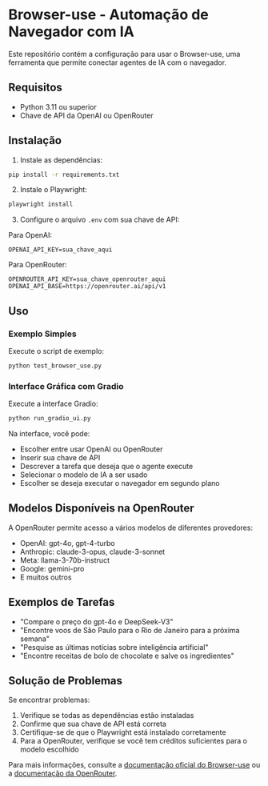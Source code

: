 # Browser-use - Automação de Navegador com IA

Este repositório contém a configuração para usar o Browser-use, uma ferramenta que permite conectar agentes de IA com o navegador.

## Requisitos

- Python 3.11 ou superior
- Chave de API da OpenAI ou OpenRouter

## Instalação

1. Instale as dependências:

```bash
pip install -r requirements.txt
```

2. Instale o Playwright:

```bash
playwright install
```

3. Configure o arquivo `.env` com sua chave de API:

Para OpenAI:
```
OPENAI_API_KEY=sua_chave_aqui
```

Para OpenRouter:
```
OPENROUTER_API_KEY=sua_chave_openrouter_aqui
OPENAI_API_BASE=https://openrouter.ai/api/v1
```

## Uso

### Exemplo Simples

Execute o script de exemplo:

```bash
python test_browser_use.py
```

### Interface Gráfica com Gradio

Execute a interface Gradio:

```bash
python run_gradio_ui.py
```

Na interface, você pode:
- Escolher entre usar OpenAI ou OpenRouter
- Inserir sua chave de API
- Descrever a tarefa que deseja que o agente execute
- Selecionar o modelo de IA a ser usado
- Escolher se deseja executar o navegador em segundo plano

## Modelos Disponíveis na OpenRouter

A OpenRouter permite acesso a vários modelos de diferentes provedores:

- OpenAI: gpt-4o, gpt-4-turbo
- Anthropic: claude-3-opus, claude-3-sonnet
- Meta: llama-3-70b-instruct
- Google: gemini-pro
- E muitos outros

## Exemplos de Tarefas

- "Compare o preço do gpt-4o e DeepSeek-V3"
- "Encontre voos de São Paulo para o Rio de Janeiro para a próxima semana"
- "Pesquise as últimas notícias sobre inteligência artificial"
- "Encontre receitas de bolo de chocolate e salve os ingredientes"

## Solução de Problemas

Se encontrar problemas:

1. Verifique se todas as dependências estão instaladas
2. Confirme que sua chave de API está correta
3. Certifique-se de que o Playwright está instalado corretamente
4. Para a OpenRouter, verifique se você tem créditos suficientes para o modelo escolhido

Para mais informações, consulte a [documentação oficial do Browser-use](https://github.com/browser-use/browser-use) ou a [documentação da OpenRouter](https://openrouter.ai/docs). 
